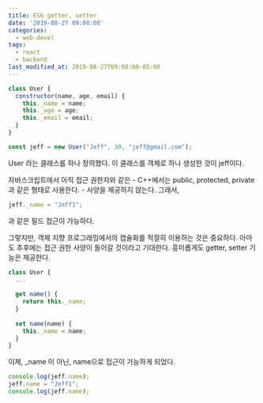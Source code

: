 ```yaml
---
title: ES6 getter, setter
date: '2019-08-27 09:08:00'
categories:
  - web-devel
tags: 
  - react
  - backend
last_modified_at: 2019-08-27T09:08:00-05:00
---
```


```javascript
class User {
  constructor(name, age, email) {
    this._name = name; 
    this._age = age; 
    this._email = email; 
  } 
} 

const jeff = new User("Jeff", 30, "jeff@gmail.com");
```

User 라는 클래스를 하나 정의했다. 이 클래스를 객체로 하나 생성한 것이 jeff이다.

자바스크립트에서 아직 접근 권한자와 같은 - C++에서는 public, protected, private 과 같은 형태로 사용한다. - 사양을 제공하지 않는다. 그래서,

```javascript
jeff._name = "Jeff1";
```

과 같은 필드 접근이 가능하다.

그렇지만, 객체 지향 프로그래밍에서의 캡슐화를 적절히 이용하는 것은 중요하다. 아마도 추후에는 접근 권한 사양이 들어갈 것이라고 기대한다. 흥미롭게도 getter, setter 기능은 제공한다.

```javascript
class User {
  ... 
  
  get name() {
    return this._name; 
  } 
  
  set name(name) {
    this._name = name; 
  } 
}
```

이제, _name 이 아닌, name으로 접근이 가능하게 되었다.

```javascript
console.log(jeff.name); 
jeff.name = "Jeff1"; 
console.log(jeff.name);
```